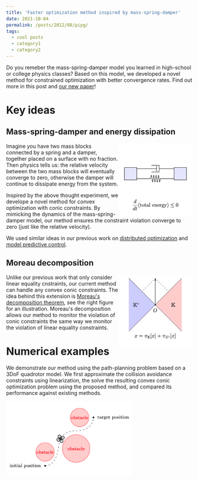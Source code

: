 ```yaml
---
title: 'Faster optimization method inspired by mass-spring-damper'
date: 2021-10-04
permalink: /posts/2012/08/pipg/
tags:
  - cool posts
  - category1
  - category2
---
```


Do you remeber the mass-spring-damper model you learned in high-school or college physics classes? Based on this model, we developed a novel method for constrained optimization with better convergence rates. Find out more in this post and [our new paper](https://arxiv.org/pdf/2108.10260.pdf)! 

# Key ideas

## Mass-spring-damper and energy dissipation

<img src="/images/msd.png" width="200" height="200" img align='right'>

Imagine you have two mass blocks connected by a spring and a damper, together placed on a surface with no fraction. Then physics tells us: the relative velocity between the two mass blocks will eventually converge to zero, otherwise the damper will continue to dissipate energy from the system.

Inspired by the above thought experiment, we develope a novel method for convex optimization with conic constraints. By mimicking the dynamics of the mass-spring-damper model, our method ensures the constraint violation converge to zero (just like the relative velocity). 

We used similar ideas in our previous work on [distributed optimization](https://arxiv.org/pdf/1911.06273.pdf) and [model predictive control](https://arxiv.org/pdf/2009.06980.pdf).

## Moreau decomposition

<img src="/images/Moreau.png" width="200" height="200" img align='right' title="Moreau's decomposition">

Unlike our previous work that only consider linear equality cnstraints, our current method can handle any convex conic constraints. The idea behind this extension is [Moreau's decomposition theorem](https://www.convexoptimization.com/wikimization/index.php/Moreau%27s_decomposition_theorem), see the right figure for an illustration. Moreau's decomposition allows our method to monitor the violation of conic constraints the same way we monitor the violation of linear equality constraints.   

# Numerical examples

We demonstrate our method using the path-planning problem based on a 3DoF quadrotor model. We first approximate the collision avoidance constraints using linearization, the solve the resulting convex conic optimization problem using the proposed method, and compared its performance against existing methods.

<img src="/images/quad_path.png" height="200" img align='middle'>
